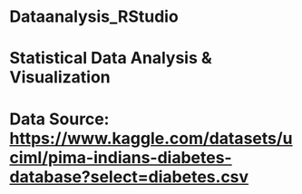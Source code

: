 # Dataanalysis_RStudio
# Statistical Data Analysis & Visualization
# Data Source: https://www.kaggle.com/datasets/uciml/pima-indians-diabetes-database?select=diabetes.csv
